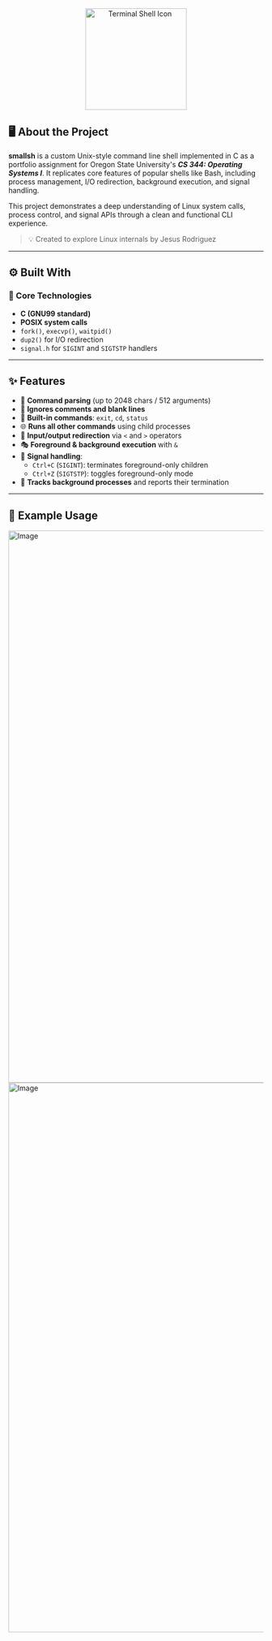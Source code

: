 <div align="center">
  <img width="200" alt="Terminal Shell Icon" src="https://upload.wikimedia.org/wikipedia/commons/4/4b/Bash_Logo_Colored.svg" />
</div>

## 🖥️ About the Project

**smallsh** is a custom Unix-style command line shell implemented in C as a portfolio assignment for Oregon State University's ***CS 344: Operating Systems I***. It replicates core features of popular shells like Bash, including process management, I/O redirection, background execution, and signal handling.

This project demonstrates a deep understanding of Linux system calls, process control, and signal APIs through a clean and functional CLI experience.

> 💡 Created to explore Linux internals by Jesus Rodriguez

---

## ⚙️ Built With

### 🧠 Core Technologies
- **C (GNU99 standard)**
- **POSIX system calls**
- `fork()`, `execvp()`, `waitpid()`
- `dup2()` for I/O redirection
- `signal.h` for `SIGINT` and `SIGTSTP` handlers

---

## ✨ Features

- 📜 **Command parsing** (up to 2048 chars / 512 arguments)
- 🚫 **Ignores comments and blank lines**
- 🧠 **Built-in commands**: `exit`, `cd`, `status`
- 🌐 **Runs all other commands** using child processes
- 🔁 **Input/output redirection** via `<` and `>` operators
- 🎭 **Foreground & background execution** with `&`
- 🚦 **Signal handling**:
  - `Ctrl+C` (`SIGINT`): terminates foreground-only children
  - `Ctrl+Z` (`SIGTSTP`): toggles foreground-only mode
- 🧼 **Tracks background processes** and reports their termination

---

## 🧪 Example Usage
<img width="1088" alt="Image" src="https://github.com/user-attachments/assets/64ebfee5-768a-4fa1-b1a3-ed650fd506cc" />
<img width="1083" alt="Image" src="https://github.com/user-attachments/assets/f832dc50-8ddb-49dd-91b1-2b3b8513e554" />

